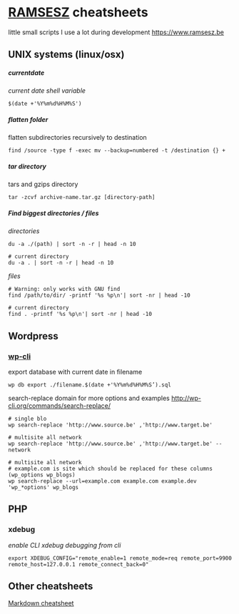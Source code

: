 # [RAMSESZ](https://www.ramsesz.be) cheatsheets
little small scripts I use a lot during development
https://www.ramsesz.be


## UNIX systems (linux/osx)
##### currentdate
_current date  shell variable_
```shell
$(date +'%Y%m%d%H%M%S')
```
##### flatten folder
flatten subdirectories recursively to destination
```shell
find /source -type f -exec mv --backup=numbered -t /destination {} +
```
##### tar directory
tars and gzips directory
```shell
tar -zcvf archive-name.tar.gz [directory-path]
```
##### Find biggest directories / files
_directories_
```shell
du -a ./(path) | sort -n -r | head -n 10

# current directory
du -a . | sort -n -r | head -n 10
```
_files_
```shell
# Warning: only works with GNU find
find /path/to/dir/ -printf '%s %p\n'| sort -nr | head -10

# current directory
find . -printf '%s %p\n'| sort -nr | head -10
```



## Wordpress
### [wp-cli](http://wp-cli.org)
export database with current date in filename
```shell
wp db export ./filename.$(date +'%Y%m%d%H%M%S’).sql
```
search-replace domain
for more options and examples
http://wp-cli.org/commands/search-replace/

```shell
# single blo
wp search-replace 'http://www.source.be' ‚'http://www.target.be'

# multisite all network
wp search-replace 'http://www.source.be' ‚'http://www.target.be' --network

# multisite all network
# example.com is site which should be replaced for these columns (wp_options wp_blogs)
wp search-replace --url=example.com example.com example.dev 'wp_*options' wp_blogs
```


## PHP
### xdebug

_enable CLI xdebug debugging from cli_
```shell
export XDEBUG_CONFIG="remote_enable=1 remote_mode=req remote_port=9900 remote_host=127.0.0.1 remote_connect_back=0"
```



## Other cheatsheets
[Markdown cheatsheet](https:#github.com/adam-p/markdown-here/wiki/Markdown-Cheatsheet)
